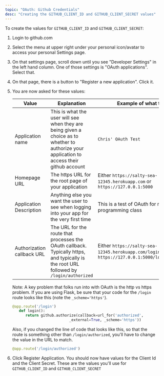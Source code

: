 ```yaml
---
topic: "OAuth: Github Credentials"
desc: "Creating the GITHUB_CLIENT_ID and GITHUB_CLIENT_SECRET values"
---
```


To create the values for `GITHUB_CLIENT_ID` and `GITHUB_CLIENT_SECRET`:

1. Login to github.com
2. Select the menu at upper right under your personal icon/avatar to access
   your personal Settings page.
3. On that settings page, scroll down until you see "Developer Settings"
   in the left hand column.   One of those settings is "OAuth applications".
   Select that.
4. On that page, there is a button to "Register a new application". Click it.
5. You are now asked for these values:

   | Value | Explanation | Example of what to fill in |
   |-------|-------------|----------------------------|
   | Application name | This is what the user will see when they are being given a choice as to whether to authorize your application to access their github account | `Chris' OAuth Test` |
   | Homepage URL | The https URL for the root page of your application | Either `https://salty-sea-12345.herokuapp.com` or <br> `https://127.0.0.1:5000` |
   | Application Description | Anything else you want the user to see when logging into your app for the very first time | This is a test of OAuth for my programming class|
   | Authorization callback URL | The URL for the route that processes the OAuth callback.  Typically https, and typically is the root URL followed by `/login/authorized` | Either `https://salty-sea-12345.herokuapp.com/login/authorized` or <br> `https://127.0.0.1:5000/login/authorized` |

   Note: A key problem that folks run into with OAuth is the http vs https
   problem.   If you are using Flask, be sure that your code for the
   `/login` route looks like this (note the `_scheme='https'`).

   ```python
   @app.route('/login')
      def login():
         return github.authorize(callback=url_for('authorized',
	                         _external=True, _scheme='https'))

   ```
   
   Also, if you changed the line of code that looks like this, so that the
   route is something other than `/login/authorized`, you'll have to
   change the value in the URL to match.

   ```python
   @app.route('/login/authorized')
   ```

6. Click Register Application.   You should now have values for the
   Client Id and the Client Secret.   These are the values you'll use for
   `GITHUB_CLIENT_ID` and `GITHUB_CLIENT_SECRET`

